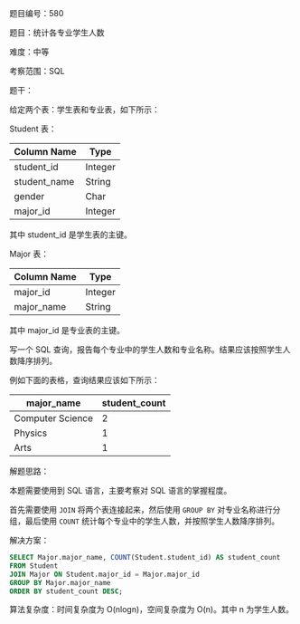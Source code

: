 题目编号：580

题目：统计各专业学生人数

难度：中等

考察范围：SQL

题干：

给定两个表：学生表和专业表，如下所示：

Student 表：

| Column Name | Type    |
|-------------|---------|
| student_id  | Integer |
| student_name| String  |
| gender      | Char    |
| major_id    | Integer |

其中 student_id 是学生表的主键。

Major 表：

| Column Name | Type    |
|-------------|---------|
| major_id    | Integer |
| major_name  | String  |

其中 major_id 是专业表的主键。

写一个 SQL 查询，报告每个专业中的学生人数和专业名称。结果应该按照学生人数降序排列。

例如下面的表格，查询结果应该如下所示：

| major_name       | student_count |
|------------------|---------------|
| Computer Science | 2             |
| Physics          | 1             |
| Arts             | 1             |

解题思路：

本题需要使用到 SQL 语言，主要考察对 SQL 语言的掌握程度。

首先需要使用 `JOIN` 将两个表连接起来，然后使用 `GROUP BY` 对专业名称进行分组，最后使用 `COUNT` 统计每个专业中的学生人数，并按照学生人数降序排列。

解决方案：

```sql
SELECT Major.major_name, COUNT(Student.student_id) AS student_count
FROM Student
JOIN Major ON Student.major_id = Major.major_id
GROUP BY Major.major_name
ORDER BY student_count DESC;
```

算法复杂度：时间复杂度为 O(nlogn)，空间复杂度为 O(n)。其中 n 为学生人数。